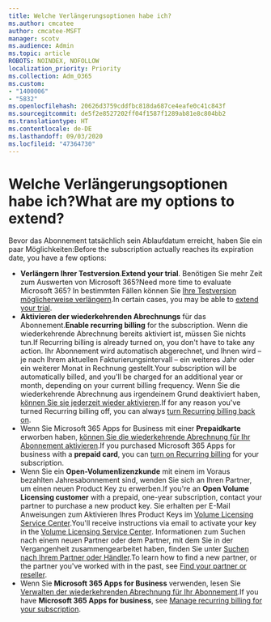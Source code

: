 ```yaml
---
title: Welche Verlängerungsoptionen habe ich?
ms.author: cmcatee
author: cmcatee-MSFT
manager: scotv
ms.audience: Admin
ms.topic: article
ROBOTS: NOINDEX, NOFOLLOW
localization_priority: Priority
ms.collection: Adm_O365
ms.custom:
- "1400006"
- "5832"
ms.openlocfilehash: 20626d3759cddfbc818da687ce4eafe0c41c843f
ms.sourcegitcommit: de5f2e8527202ff04f1587f1289ab81e8c804bb2
ms.translationtype: HT
ms.contentlocale: de-DE
ms.lasthandoff: 09/03/2020
ms.locfileid: "47364730"
---
```

# <a name="what-are-my-options-to-extend"></a><span data-ttu-id="7cfbd-102">Welche Verlängerungsoptionen habe ich?</span><span class="sxs-lookup"><span data-stu-id="7cfbd-102">What are my options to extend?</span></span>

<span data-ttu-id="7cfbd-103">Bevor das Abonnement tatsächlich sein Ablaufdatum erreicht, haben Sie ein paar Möglichkeiten:</span><span class="sxs-lookup"><span data-stu-id="7cfbd-103">Before the subscription actually reaches its expiration date, you have a few options:</span></span>

- <span data-ttu-id="7cfbd-104">**Verlängern Ihrer Testversion**.</span><span class="sxs-lookup"><span data-stu-id="7cfbd-104">**Extend your trial**.</span></span>  <span data-ttu-id="7cfbd-105">Benötigen Sie mehr Zeit zum Auswerten von Microsoft 365?</span><span class="sxs-lookup"><span data-stu-id="7cfbd-105">Need more time to evaluate Microsoft 365?</span></span> <span data-ttu-id="7cfbd-106">In bestimmten Fällen können Sie [Ihre Testversion möglicherweise verlängern](https://docs.microsoft.com/microsoft-365/commerce/extend-your-trial).</span><span class="sxs-lookup"><span data-stu-id="7cfbd-106">In certain cases, you may be able to  [extend your trial](https://docs.microsoft.com/microsoft-365/commerce/extend-your-trial).</span></span>  
- <span data-ttu-id="7cfbd-107">**Aktivieren der wiederkehrenden Abrechnungs** für das Abonnement.</span><span class="sxs-lookup"><span data-stu-id="7cfbd-107">**Enable recurring billing** for the subscription.</span></span> <span data-ttu-id="7cfbd-108">Wenn die wiederkehrende Abrechnung bereits aktiviert ist, müssen Sie nichts tun.</span><span class="sxs-lookup"><span data-stu-id="7cfbd-108">If Recurring billing is already turned on, you don't have to take any action.</span></span> <span data-ttu-id="7cfbd-109">Ihr Abonnement wird automatisch abgerechnet, und Ihnen wird – je nach Ihrem aktuellen Fakturierungsintervall – ein weiteres Jahr oder ein weiterer Monat in Rechnung gestellt.</span><span class="sxs-lookup"><span data-stu-id="7cfbd-109">Your subscription will be automatically billed, and you'll be charged for an additional year or month, depending on your current billing frequency.</span></span> <span data-ttu-id="7cfbd-110">Wenn Sie die wiederkehrende Abrechnung aus irgendeinem Grund deaktiviert haben, [können Sie sie jederzeit wieder aktivieren](https://docs.microsoft.com/microsoft-365/commerce/subscriptions/renew-your-subscription).</span><span class="sxs-lookup"><span data-stu-id="7cfbd-110">If for any reason you've turned Recurring billing off, you can always  [turn Recurring billing back on](https://docs.microsoft.com/microsoft-365/commerce/subscriptions/renew-your-subscription).</span></span>
- <span data-ttu-id="7cfbd-111">Wenn Sie Microsoft 365 Apps for Business mit einer **Prepaidkarte** erworben haben, [können Sie die wiederkehrende Abrechnung für Ihr Abonnement aktivieren](https://docs.microsoft.com/microsoft-365/commerce/subscriptions/renew-your-subscription).</span><span class="sxs-lookup"><span data-stu-id="7cfbd-111">If you purchased Microsoft 365 Apps for business with a  **prepaid card**, you can  [turn on Recurring billing](https://docs.microsoft.com/microsoft-365/commerce/subscriptions/renew-your-subscription)  for your subscription.</span></span>
- <span data-ttu-id="7cfbd-112">Wenn Sie ein **Open-Volumenlizenzkunde** mit einem im Voraus bezahlten Jahresabonnement sind, wenden Sie sich an Ihren Partner, um einen neuen Product Key zu erwerben.</span><span class="sxs-lookup"><span data-stu-id="7cfbd-112">If you're an  **Open Volume Licensing customer**  with a prepaid, one-year subscription, contact your partner to purchase a new product key.</span></span> <span data-ttu-id="7cfbd-113">Sie erhalten per E-Mail Anweisungen zum Aktivieren Ihres Product Keys im [Volume Licensing Service Center](https://go.microsoft.com/fwlink/p/?LinkID=282016).</span><span class="sxs-lookup"><span data-stu-id="7cfbd-113">You'll receive instructions via email to activate your key in the  [Volume Licensing Service Center](https://go.microsoft.com/fwlink/p/?LinkID=282016).</span></span> <span data-ttu-id="7cfbd-114">Informationen zum Suchen nach einem neuen Partner oder dem Partner, mit dem Sie in der Vergangenheit zusammengearbeitet haben, finden Sie unter [Suchen nach Ihrem Partner oder Händler](https://docs.microsoft.com/microsoft-365/admin/manage/find-your-partner-or-reseller).</span><span class="sxs-lookup"><span data-stu-id="7cfbd-114">To learn how to find a new partner, or the partner you've worked with in the past, see  [Find your partner or reseller](https://docs.microsoft.com/microsoft-365/admin/manage/find-your-partner-or-reseller).</span></span>
- <span data-ttu-id="7cfbd-115">Wenn Sie **Microsoft 365 Apps for Business** verwenden, lesen Sie [Verwalten der wiederkehrenden Abrechnung für Ihr Abonnement](https://docs.microsoft.com/microsoft-365/commerce/subscriptions/renew-your-subscription).</span><span class="sxs-lookup"><span data-stu-id="7cfbd-115">If you have  **Microsoft 365 Apps for business**, see  [Manage recurring billing for your subscription](https://docs.microsoft.com/microsoft-365/commerce/subscriptions/renew-your-subscription).</span></span>
